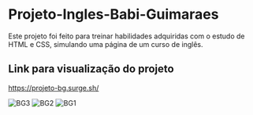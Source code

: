# Projeto-Ingles-Babi-Guimaraes

Este projeto foi feito para treinar habilidades adquiridas com o estudo de HTML e CSS, simulando uma página de um curso de inglês.

## Link para visualização do projeto
https://projeto-bg.surge.sh/

![BG3](https://github.com/LeozinhoGuimaraes1988/Projeto-Ingles-Babi-Guimaraes/assets/94874711/6029a569-0a68-4b89-be36-88e2f0751496)
![BG2](https://github.com/LeozinhoGuimaraes1988/Projeto-Ingles-Babi-Guimaraes/assets/94874711/fd5db228-dee5-4abc-8762-2e1f11bf54a0)
![BG1](https://github.com/LeozinhoGuimaraes1988/Projeto-Ingles-Babi-Guimaraes/assets/94874711/879b930e-e62e-483a-a660-5a636c39185c)
